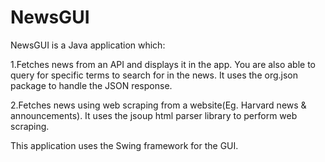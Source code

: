 # NewsGUI

NewsGUI is a Java application which:

1.Fetches news from an API and displays it in the app. You are also able to query for specific terms to search for in the news.
  It uses the org.json package to handle the JSON response. 
  
2.Fetches news using web scraping from a website(Eg. Harvard news & announcements).
  It uses the jsoup html parser library to perform web scraping.

This application uses the Swing framework for the GUI.
